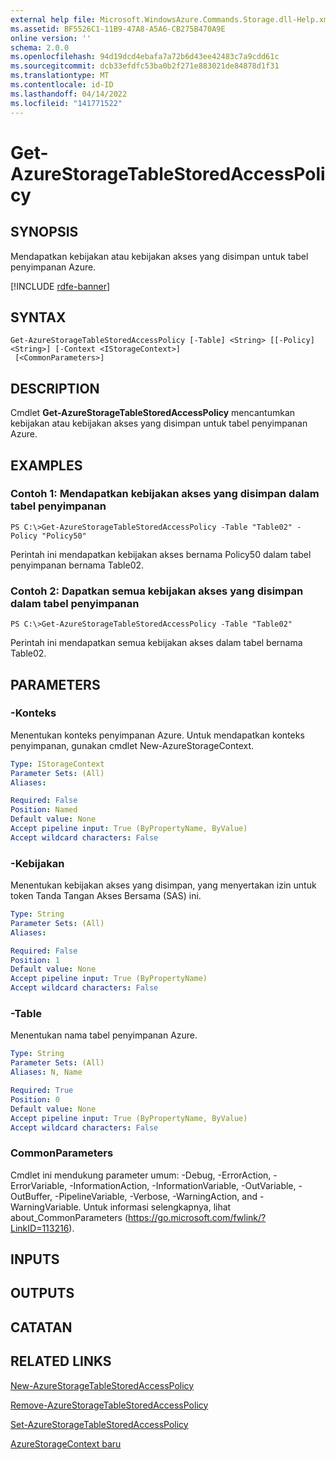```yaml
---
external help file: Microsoft.WindowsAzure.Commands.Storage.dll-Help.xml
ms.assetid: BF5526C1-11B9-47A8-A5A6-CB275B470A9E
online version: ''
schema: 2.0.0
ms.openlocfilehash: 94d19dcd4ebafa7a72b6d43ee42483c7a9cdd61c
ms.sourcegitcommit: dcb33efdfc53ba0b2f271e883021de84878d1f31
ms.translationtype: MT
ms.contentlocale: id-ID
ms.lasthandoff: 04/14/2022
ms.locfileid: "141771522"
---
```

# Get-AzureStorageTableStoredAccessPolicy

## SYNOPSIS
Mendapatkan kebijakan atau kebijakan akses yang disimpan untuk tabel penyimpanan Azure.

[!INCLUDE [rdfe-banner](../../includes/rdfe-banner.md)]

## SYNTAX

```
Get-AzureStorageTableStoredAccessPolicy [-Table] <String> [[-Policy] <String>] [-Context <IStorageContext>]
 [<CommonParameters>]
```

## DESCRIPTION
Cmdlet **Get-AzureStorageTableStoredAccessPolicy** mencantumkan kebijakan atau kebijakan akses yang disimpan untuk tabel penyimpanan Azure.

## EXAMPLES

### Contoh 1: Mendapatkan kebijakan akses yang disimpan dalam tabel penyimpanan
```
PS C:\>Get-AzureStorageTableStoredAccessPolicy -Table "Table02" -Policy "Policy50"
```

Perintah ini mendapatkan kebijakan akses bernama Policy50 dalam tabel penyimpanan bernama Table02.

### Contoh 2: Dapatkan semua kebijakan akses yang disimpan dalam tabel penyimpanan
```
PS C:\>Get-AzureStorageTableStoredAccessPolicy -Table "Table02"
```

Perintah ini mendapatkan semua kebijakan akses dalam tabel bernama Table02.

## PARAMETERS

### -Konteks
Menentukan konteks penyimpanan Azure.
Untuk mendapatkan konteks penyimpanan, gunakan cmdlet New-AzureStorageContext.

```yaml
Type: IStorageContext
Parameter Sets: (All)
Aliases: 

Required: False
Position: Named
Default value: None
Accept pipeline input: True (ByPropertyName, ByValue)
Accept wildcard characters: False
```

### -Kebijakan
Menentukan kebijakan akses yang disimpan, yang menyertakan izin untuk token Tanda Tangan Akses Bersama (SAS) ini.

```yaml
Type: String
Parameter Sets: (All)
Aliases: 

Required: False
Position: 1
Default value: None
Accept pipeline input: True (ByPropertyName)
Accept wildcard characters: False
```

### -Table
Menentukan nama tabel penyimpanan Azure.

```yaml
Type: String
Parameter Sets: (All)
Aliases: N, Name

Required: True
Position: 0
Default value: None
Accept pipeline input: True (ByPropertyName, ByValue)
Accept wildcard characters: False
```

### CommonParameters
Cmdlet ini mendukung parameter umum: -Debug, -ErrorAction, -ErrorVariable, -InformationAction, -InformationVariable, -OutVariable, -OutBuffer, -PipelineVariable, -Verbose, -WarningAction, and -WarningVariable. Untuk informasi selengkapnya, lihat about_CommonParameters (https://go.microsoft.com/fwlink/?LinkID=113216).

## INPUTS

## OUTPUTS

## CATATAN

## RELATED LINKS

[New-AzureStorageTableStoredAccessPolicy](./New-AzureStorageTableStoredAccessPolicy.md)

[Remove-AzureStorageTableStoredAccessPolicy](./Remove-AzureStorageTableStoredAccessPolicy.md)

[Set-AzureStorageTableStoredAccessPolicy](./Set-AzureStorageTableStoredAccessPolicy.md)

[AzureStorageContext baru](./New-AzureStorageContext.md)


